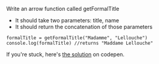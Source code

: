 
Write an arrow function called getFormalTitle

-   It should take two parameters: title, name
-   It should return the concatenation of those parameters

  
```
formalTitle = getFormalTitle("Madamme", "Lellouche")
console.log(formalTitle) //returns "Maddame Lellouche"
```
  

If you're stuck, here's [the solution](https://codepen.io/ElevationPen/pen/QRoVxB?editors=0010) on codepen.